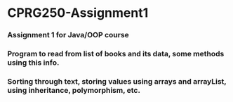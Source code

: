 # CPRG250-Assignment1
### Assignment 1 for Java/OOP course
### Program to read from list of books and its data, some methods using this info.
### Sorting through text, storing values using arrays and arrayList, using inheritance, polymorphism, etc.
